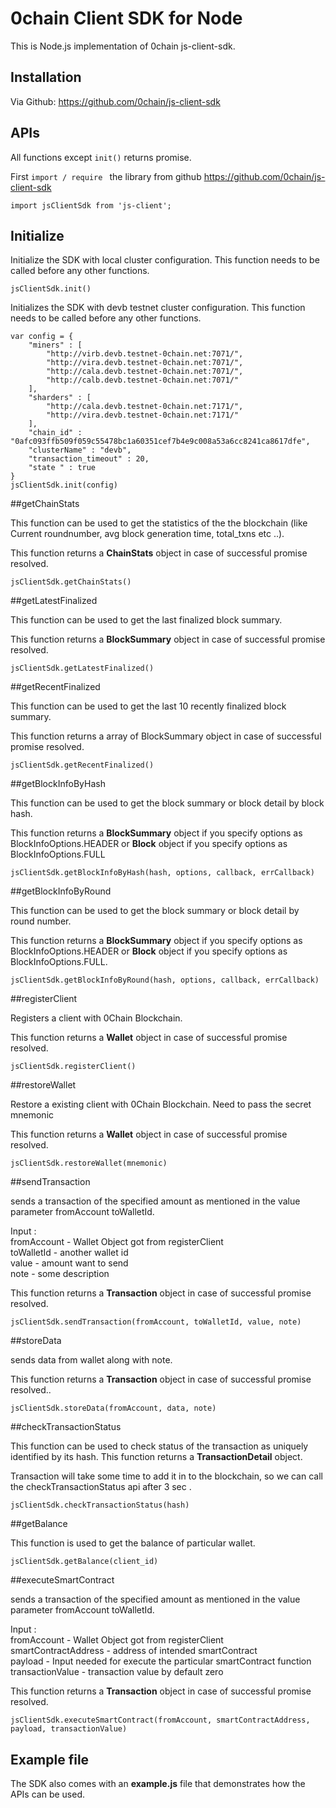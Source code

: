 # 0chain Client SDK for Node

This is Node.js implementation of 0chain js-client-sdk.

## Installation
Via Github: <https://github.com/0chain/js-client-sdk> 

## APIs
All functions except ```init()``` returns promise.

First  ```import / require ``` the library from github <https://github.com/0chain/js-client-sdk> 

```
import jsClientSdk from 'js-client';
```
## Initialize

Initialize the SDK with local cluster configuration. This function needs to be called before any other functions. 

```
jsClientSdk.init()
```

Initializes the SDK with devb testnet cluster configuration. This function needs to be called before any other functions.

```
var config = {
    "miners" : [
        "http://virb.devb.testnet-0chain.net:7071/",
        "http://vira.devb.testnet-0chain.net:7071/",
        "http://cala.devb.testnet-0chain.net:7071/",
        "http://calb.devb.testnet-0chain.net:7071/"  
    ],
    "sharders" : [
        "http://cala.devb.testnet-0chain.net:7171/",
        "http://vira.devb.testnet-0chain.net:7171/"  
    ],   
    "chain_id" :   "0afc093ffb509f059c55478bc1a60351cef7b4e9c008a53a6cc8241ca8617dfe",
    "clusterName" : "devb",
    "transaction_timeout" : 20,
    "state " : true
}
jsClientSdk.init(config)
```
##getChainStats

This function can be used to get the statistics of the the blockchain (like Current roundnumber, avg block generation time, total_txns etc ..).

This function returns a **ChainStats** object in case of successful promise resolved.

```
jsClientSdk.getChainStats()
```

##getLatestFinalized

This function can be used to get the last finalized block summary.

This function returns a **BlockSummary** object in case of successful promise resolved.

```
jsClientSdk.getLatestFinalized()
```

##getRecentFinalized

This function can be used to get the last 10 recently finalized block summary.

This function returns a array of BlockSummary object in case of successful promise resolved.

```
jsClientSdk.getRecentFinalized()
```

##getBlockInfoByHash

This function can be used to get the block summary or block detail by block hash.

This function returns a **BlockSummary** object if you specify options as BlockInfoOptions.HEADER or **Block** object if you specify options as BlockInfoOptions.FULL 

```
jsClientSdk.getBlockInfoByHash(hash, options, callback, errCallback)
```

##getBlockInfoByRound

This function can be used to get the block summary or block detail by round number.

This function returns a **BlockSummary** object if you specify options as BlockInfoOptions.HEADER or **Block** object if you specify options as BlockInfoOptions.FULL.

```
jsClientSdk.getBlockInfoByRound(hash, options, callback, errCallback)
```

##registerClient

Registers a client with 0Chain Blockchain.

This function returns a **Wallet** object in case of successful promise resolved.

```
jsClientSdk.registerClient()
```

##restoreWallet

Restore a existing client with 0Chain Blockchain. Need to pass the secret mnemonic

This function returns a **Wallet** object in case of successful promise resolved.

```
jsClientSdk.restoreWallet(mnemonic)
```

##sendTransaction

sends a transaction of the specified amount as mentioned in the value parameter fromAccount toWalletId. 

Input :<br/>
fromAccount - Wallet Object got from registerClient<br/>
toWalletId  - another wallet id<br/>
value - amount want to send <br/>
note - some description<br/>


This function returns a **Transaction** object in case of successful promise resolved.

```
jsClientSdk.sendTransaction(fromAccount, toWalletId, value, note)
```

##storeData

sends data from wallet along with note. 

This function returns a **Transaction** object in case of successful promise resolved..

```
jsClientSdk.storeData(fromAccount, data, note)
``` 
##checkTransactionStatus

This function can be used to check status of the transaction as uniquely identified by its hash. 
 This function returns a **TransactionDetail** object.

 Transaction will take some time to add it in to the blockchain, so we can call the checkTransactionStatus api after 3 sec .

```
jsClientSdk.checkTransactionStatus(hash)
```

##getBalance

This function is used to get the balance of particular wallet.

```
jsClientSdk.getBalance(client_id)
```

##executeSmartContract

sends a transaction of the specified amount as mentioned in the value parameter fromAccount toWalletId. 

Input :<br/>
fromAccount - Wallet Object got from registerClient<br/>
smartContractAddress  - address of intended smartContract<br/>
payload - Input needed for execute the particular smartContract function <br/>
transactionValue - transaction value by default zero<br/>


This function returns a **Transaction** object in case of successful promise resolved.

```
jsClientSdk.executeSmartContract(fromAccount, smartContractAddress, payload, transactionValue)
```


## Example file
The SDK also comes with an **example.js** file that demonstrates how the APIs can be used. 

 
